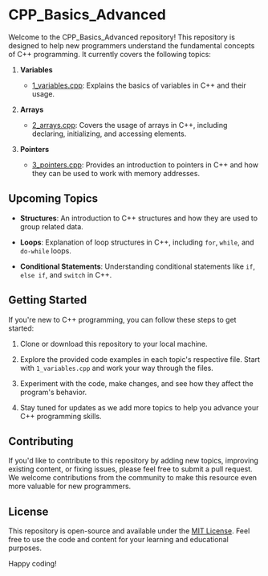 # CPP_Basics_Advanced

Welcome to the CPP_Basics_Advanced repository! This repository is designed to help new programmers understand the fundamental concepts of C++ programming. It currently covers the following topics:

1. **Variables**
   - [1_variables.cpp](1_variables.cpp): Explains the basics of variables in C++ and their usage.

2. **Arrays**
   - [2_arrays.cpp](2_arrays.cpp): Covers the usage of arrays in C++, including declaring, initializing, and accessing elements.

3. **Pointers**
   - [3_pointers.cpp](3_pointers.cpp): Provides an introduction to pointers in C++ and how they can be used to work with memory addresses.

## Upcoming Topics

- **Structures**: An introduction to C++ structures and how they are used to group related data.

- **Loops**: Explanation of loop structures in C++, including `for`, `while`, and `do-while` loops.

- **Conditional Statements**: Understanding conditional statements like `if`, `else if`, and `switch` in C++.

## Getting Started
If you're new to C++ programming, you can follow these steps to get started:

1. Clone or download this repository to your local machine.

2. Explore the provided code examples in each topic's respective file. Start with `1_variables.cpp` and work your way through the files.

3. Experiment with the code, make changes, and see how they affect the program's behavior.

4. Stay tuned for updates as we add more topics to help you advance your C++ programming skills.

## Contributing
If you'd like to contribute to this repository by adding new topics, improving existing content, or fixing issues, please feel free to submit a pull request. We welcome contributions from the community to make this resource even more valuable for new programmers.

## License
This repository is open-source and available under the [MIT License](LICENSE). Feel free to use the code and content for your learning and educational purposes.

Happy coding!
